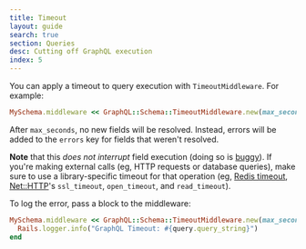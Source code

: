 ```yaml
---
title: Timeout
layout: guide
search: true
section: Queries
desc: Cutting off GraphQL execution
index: 5
---
```


You can apply a timeout to query execution with `TimeoutMiddleware`. For example:

```ruby
MySchema.middleware << GraphQL::Schema::TimeoutMiddleware.new(max_seconds: 2)
```

After `max_seconds`, no new fields will be resolved. Instead, errors will be added to the `errors` key for fields that weren't resolved.

__Note__ that this _does not interrupt_ field execution (doing so is [buggy](http://www.mikeperham.com/2015/05/08/timeout-rubys-most-dangerous-api/)). If you're making external calls (eg, HTTP requests or database queries), make sure to use a library-specific timeout for that operation (eg, [Redis timeout](https://github.com/redis/redis-rb#timeouts), [Net::HTTP](https://ruby-doc.org/stdlib-2.4.1/libdoc/net/http/rdoc/Net/HTTP.html)'s `ssl_timeout`, `open_timeout`, and `read_timeout`).

To log the error, pass a block to the middleware:

```ruby
MySchema.middleware << GraphQL::Schema::TimeoutMiddleware.new(max_seconds: 2) do |err, query|
  Rails.logger.info("GraphQL Timeout: #{query.query_string}")
end
```
